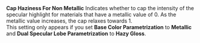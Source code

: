 <tr>
<td><strong>Cap Haziness For Non Metallic</strong></td>
<td></td>
<td></td>
<td>Indicates whether to cap the intensity of the specular highlight for materials that have a metallic value of 0. As the metallic value increases, the cap relaxes towards 1.<br/>This setting only appears if you set <strong>Base Color Parametrization</strong> to <strong>Metallic</strong> and <strong>Dual Specular Lobe Parametrization</strong> to <strong>Hazy Gloss</strong>.</td>
</tr>
